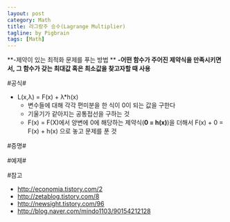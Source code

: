```yaml
---
layout: post
category: Math
title: 라그랑주 승수(Lagrange Multiplier)
tagline: by Pigbrain
tags: [Math]
---
```


<!--more-->

**-제약이 있는 최적화 문제를 푸는 방법 **
**-어떤 함수가 주어진 제약식을 만족시키면서, 그 함수가 갖는 최대값 혹은 최소값을 찾고자할 때 사용**
  
#공식#
* L(x,λ) = F(x) + λ*h(x)
	* 변수들에 대해 각각 편미분을 한 식이 0이 되는 값을 구한다
	* 기울기가 같아지는 공통접선을 구하는 것
	* F(x) = F(X)에서 양변에 0에 해당하는 제약식(**0 = h(x)**)을 더해서 F(x) + 0 = F(x) + h(x) 으로 놓고 문제를 푼 것

#증명#


#예제#

#참고
* http://economia.tistory.com/2  
* http://zetablog.tistory.com/8  
* http://newsight.tistory.com/96  
* http://blog.naver.com/mindo1103/90154212128  